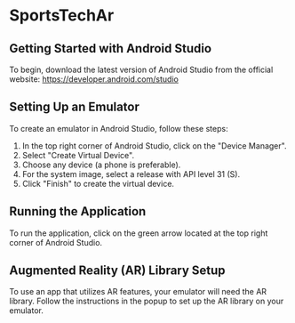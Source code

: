 # SportsTechAr

## Getting Started with Android Studio

To begin, download the latest version of Android Studio from the official website: https://developer.android.com/studio

## Setting Up an Emulator

To create an emulator in Android Studio, follow these steps:

1. In the top right corner of Android Studio, click on the "Device Manager".
2. Select "Create Virtual Device".
3. Choose any device (a phone is preferable).
4. For the system image, select a release with API level 31 (S).
5. Click "Finish" to create the virtual device.

## Running the Application

To run the application, click on the green arrow located at the top right corner of Android Studio.

## Augmented Reality (AR) Library Setup

To use an app that utilizes AR features, your emulator will need the AR library. Follow the instructions in the popup to set up the AR library on your emulator.
